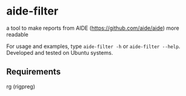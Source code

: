 # aide-filter
a tool to make reports from AIDE (https://github.com/aide/aide) more readable

For usage and examples, type `aide-filter -h` or `aide-filter --help`.
Developed and tested on Ubuntu systems.

## Requirements

rg (rigpreg)
